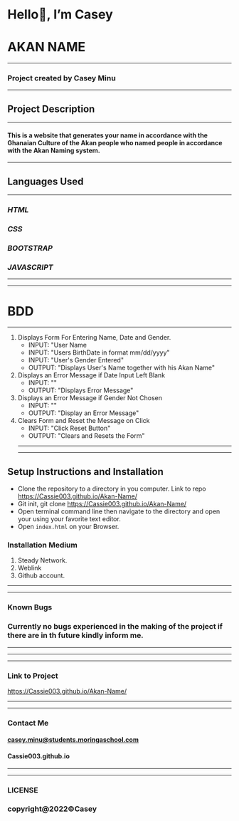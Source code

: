 # Hello👋, I’m Casey
# AKAN NAME
---
### Project created by Casey Minu
---
## Project Description
---
#### This is a website that generates your name in accordance with the Ghanaian Culture of the Akan people who named people in accordance with the Akan Naming system.

---
## Languages Used
---
### *HTML*
### *CSS*
### *BOOTSTRAP*
### *JAVASCRIPT*
---
***
# BDD
---

1. Displays Form For Entering Name, Date and Gender.
   - INPUT: "User Name
   - INPUT: "Users BirthDate in format mm/dd/yyyy"
   - INPUT: "User's Gender Entered"
   - OUTPUT: "Displays User's Name together with his Akan Name"
2. Displays an Error Message if Date Input Left Blank
   - INPUT: ""
   - OUTPUT: "Displays Error Message"
3. Displays an Error Message if Gender Not Chosen
   - INPUT: ""
   - OUTPUT: "Display an Error Message"
4. Clears Form and Reset the Message on Click
   - INPUT: "Click Reset Button"
   - OUTPUT: "Clears and Resets the Form"
   ---
   ***
## Setup Instructions and Installation

- Clone the repository to a directory in you computer. Link to repo https://Cassie003.github.io/Akan-Name/
- Git init, git clone https://Cassie003.github.io/Akan-Name/
- Open terminal command line then navigate to the directory and open your using your favorite text editor.
- Open `index.html` on your Browser.


### Installation Medium
1. Steady Network.
2. Weblink
3. Github account.
---
***
### Known Bugs
### Currently no bugs experienced in the making of the  project if there are in th future kindly inform me.
---
***
---
### Link to Project
https://Cassie003.github.io/Akan-Name/
***
---
### Contact Me
#### casey.minu@students.moringaschool.com
#### Cassie003.github.io
---
***
### LICENSE
### copyright@2022©Casey	